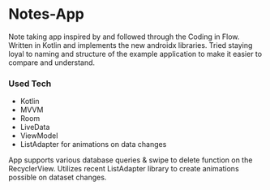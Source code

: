 # Notes-App

Note taking app inspired by and followed through the Coding in Flow. Written in Kotlin and implements the new androidx libraries. Tried staying loyal to naming and structure of the example application to make it easier to compare and understand.

### Used Tech

  - Kotlin
  - MVVM
  - Room 
  - LiveData
  - ViewModel
  - ListAdapter for animations on data changes


App supports various database queries & swipe to delete function on the RecyclerView. Utilizes recent ListAdapter library to create animations possible on dataset changes.